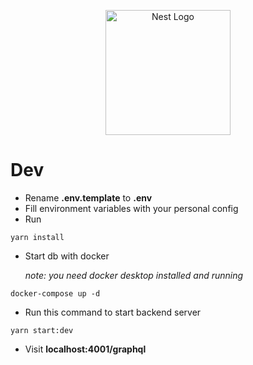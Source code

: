 <p align="center">
  <a href="http://nestjs.com/" target="blank"><img src="https://nestjs.com/img/logo-small.svg" width="200" alt="Nest Logo" /></a>
</p>

# Dev

- Rename **.env.template** to **.env**
- Fill environment variables with your personal config
- Run

```
yarn install
```

- Start db with docker

  _note: you need docker desktop installed and running_

```
docker-compose up -d
```

- Run this command to start backend server

```
yarn start:dev
```

- Visit **localhost:4001/graphql**
